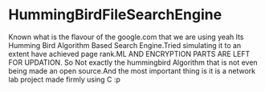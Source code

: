 # HummingBirdFileSearchEngine
Known what is the flavour of the google.com that we are using yeah Its Humming Bird Algorithm Based Search Engine.Tried simulating it to an extent  have achieved page rank.ML AND ENCRYPTION PARTS ARE LEFT FOR UPDATION. So Not exactly the hummingbird Algorithm that is not even being made an open source.And the most important thing is it is a network lab project made firmly using C :p
